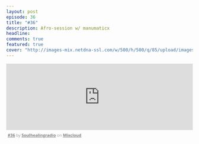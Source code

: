 ```yaml
---
layout: post
episode: 36
title: "#36"
description: Afro-session w/ manumaticx
headline:
comments: true
featured: true
cover: "http://images-mix.netdna-ssl.com/w/500/h/500/q/85/upload/images/extaudio/3e1bf9dc-6765-4591-b9c5-0918e9946d8d.jpg"
---
```


<iframe width="100%" height="180" src="https://www.mixcloud.com/widget/iframe/?feed=http%3A%2F%2Fwww.mixcloud.com%2Fsoulhealingradio%2F36%2F&amp;embed_uuid=09aea33b-84f5-4b1b-be7f-1f0ffa266c05&amp;replace=0&amp;hide_cover=1&amp;embed_type=widget_standard&amp;hide_tracklist=1" frameborder="0"></iframe><div style="clear: both; height: 3px; width: auto;"></div><p style="display: block; font-size: 11px; font-family: 'Open Sans', Helvetica, Arial, sans-serif; margin: 0px; padding: 3px 4px; color: rgb(153, 153, 153); width: auto;"><a href="http://www.mixcloud.com/soulhealingradio/36/?utm_source=widget&amp;amp;utm_medium=web&amp;amp;utm_campaign=base_links&amp;amp;utm_term=resource_link" target="_blank" style="color:#808080; font-weight:bold;">#36</a><span> by </span><a href="http://www.mixcloud.com/soulhealingradio/?utm_source=widget&amp;amp;utm_medium=web&amp;amp;utm_campaign=base_links&amp;amp;utm_term=profile_link" target="_blank" style="color:#808080; font-weight:bold;">Soulhealingradio</a><span> on </span><a href="http://www.mixcloud.com/?utm_source=widget&amp;utm_medium=web&amp;utm_campaign=base_links&amp;utm_term=homepage_link" target="_blank" style="color:#808080; font-weight:bold;"> Mixcloud</a></p><div style="clear: both; height: 3px; width: auto;"></div>

